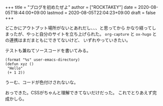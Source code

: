 +++
title = "ブログを初めたぜよ"
author = ["ROCKTAKEY"]
date = 2020-08-05T18:44:00+09:00
lastmod = 2020-08-05T22:04:23+09:00
draft = false
+++

どこかにアウトプット場所がないとあれだし、、、と思ってから
かなり経ってしまったが、やっと自分のサイトを立ち上げられた。
`org-capture` と `ox-hugo` との連携はまだまともにできてないけど、
いずれやっていきたい。

テストも兼ねてソースコードを書いてみる。

```emacs-lisp
(format "%s" user-emacs-directory)
(defun xyz ()
 "Hello"
 (+ 1 2))
```

うーむ、コードが色付けされないな。

おっできた。CSSがちゃんと理解できてないだけだった。
これでとりあえず完成かしら。
